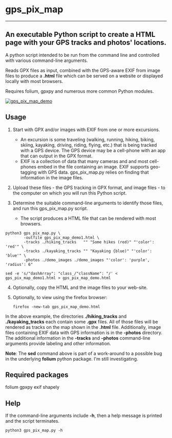 # gps_pix_map

---

## An executable Python script to create a HTML page with your GPS tracks and photos' locations.

A python script intended to be run from the command line and controlled with various command-line arguments.

Reads GPX files as input, combined with the GPS-aware EXIF from image files to produce a **.html** file which can be served on a website or displayed locally with most browsers.

Requires folium, gpxpy and numerous more common Python modules.

[![gps_pix_map_demo](http://kokanee.mynetgear.com/demo/demo_images/gps_pix_map_demo_scaled.png)](http://kokanee.mynetgear.com/demo/gps_pix_map_demo.html "Link to a live HTML page generated by the command-lines below.")

## Usage

1. Start with GPX and/or images with EXIF from one or more excursions.

    * An excursion is some traveling (walking, running, hiking, biking, skiing, kayaking, driving, riding, flying, etc.) that is being tracked with a GPS device. The GPS device may be a cell-phone with an app that can output in the GPX format.
    * EXIF is a collection of data that many cameras and and most cell-phones embed in the file containing an image. EXIF supports geo-tagging with GPS data. gps_pix_map.py relies on finding that information in the image files.
2. Upload these files - the GPS tracking in GPX format, and image files - to the computer on which you will run this Python script.
3. Determine the suitable command-line arguments to identify those files, and run this gps_pix_map.py script.

    * The script produces a HTML file that can be rendered with most browsers.

```
python3 gps_pix_map.py \
        -outfile gps_pix_map_demo1.html \
        -tracks ./hiking_tracks   "" "Some hikes (red)" "'color': 'red'" \
        -tracks ./kayaking_tracks "" "Kayaking {blue)" "'color': 'blue'" \
        -photos ./demo_images ./demo_images "'color': 'purple', 'radius': 6"

sed -e 's/"dashArray": "class_/"className": "/' < gps_pix_map_demo1.html > gps_pix_map_demo.html
```

4. Optionally, copy the HTML and the image files to your web-site.
5. Optionally, to view using the firefox browser:

    `firefox -new-tab gps_pix_map_demo.html`

In the above example, the directories **./hiking_tracks** and **./kayaking_tracks** each contain some **.gpx** files. All of those files will be rendered as tracks on the map shown in the **.html** file.
Additionally, image files containing EXIF data with GPS information is in the **-photos** directory.
The additional information in the **-tracks** and **-photos** command-line arguments provide labeling and other information.

**Note**: The **sed** command above is part of a work-around to a possible bug in the underlying **folium** python package. I'm still investigating.

## Required packages
folium
gpxpy
exif
shapely


## Help

If the command-line arguments include **-h**, then a help message is printed and the script terminates.

    python3 gps_pix_map.py -h
